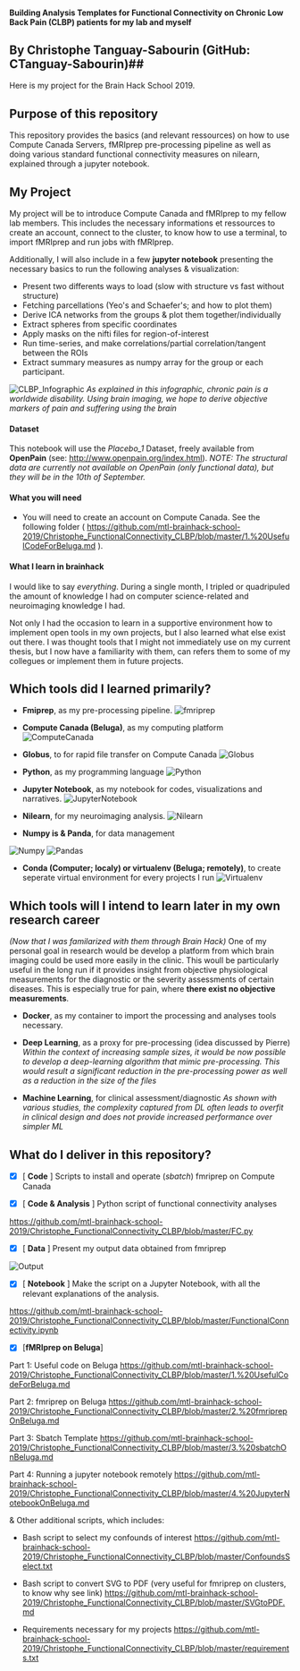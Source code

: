 #### Building Analysis Templates for Functional Connectivity on Chronic Low Back Pain (CLBP) patients for my lab and myself ####
## By Christophe Tanguay-Sabourin (GitHub: CTanguay-Sabourin)##

Here is my project for the Brain Hack School 2019. 

## Purpose of this repository ##
This repository provides the basics (and relevant ressources) on how to use Compute Canada Servers, fMRIprep pre-processing pipeline as well as doing various standard functional connectivity measures on nilearn, explained through a jupyter notebook. 

## My Project ##
My project will be to introduce Compute Canada and fMRIprep to my fellow lab members. This includes the necessary informations et ressources to create an account, connect to the cluster, to know how to use a terminal, to import fMRIprep and run jobs with fMRIprep. 

Additionally, I will also include in a few **jupyter notebook** presenting the necessary basics to run the following analyses & visualization: 
- Present two differents ways to load (slow with structure vs fast without structure)
- Fetching parcellations (Yeo's and Schaefer's; and how to plot them)
- Derive ICA networks from the groups & plot them together/individually
- Extract spheres from specific coordinates
- Apply masks on the nifti files for region-of-interest
- Run time-series, and make correlations/partial correlation/tangent between the ROIs
- Extract summary measures as numpy array for the group or each participant.

![CLBP_Infographic](https://github.com/mtl-brainhack-school-2019/Christophe_FunctionalConnectivity_CLBP/blob/master/Christophe_CLBP%20Infographic.png?raw=true)
*As explained in this infographic, chronic pain is a worldwide disability. Using brain imaging, we hope to derive objective markers of pain and suffering using the brain*

#### Dataset ####
This notebook will use the *Placebo_1* Dataset, freely available from **OpenPain** (see: http://www.openpain.org/index.html).
*NOTE: The structural data are currently not available on OpenPain (only functional data), but they will  be in the 10th of September.*

#### What you will need #####
- You will need to create an account on Compute Canada. See the following folder ( https://github.com/mtl-brainhack-school-2019/Christophe_FunctionalConnectivity_CLBP/blob/master/1.%20UsefulCodeForBeluga.md ).

#### What I learn in brainhack #####
I would like to say *everything*. During a single month, I tripled or quadripuled the amount of knowledge I had on computer science-related and neuroimaging knowledge I had.

Not only I had the occasion to learn in a supportive environment how to implement open tools in my own projects, but I also learned what else exist out there. I was thought tools that I might not immediately use on my current thesis, but I now have a familiarity with them, can refers them to some of my collegues or implement them in future projects.

## Which tools did I learned primarily? ##

* **Fmiprep**, as my pre-processing pipeline.
![fmriprep](https://pbs.twimg.com/media/Dbt_hXeVQAEZHTS.jpg)

* **Compute Canada (Beluga)**, as my computing platform
![ComputeCanada](https://www.ace-net.ca/wp-content/uploads/2018/03/Compute_Canada2.png)

* **Globus**, to for rapid file transfer on Compute Canada
![Globus](https://mytechdecisions.com/wp-content/uploads/2019/07/globus_logo_small.png)

* **Python**, as my programming language
![Python](https://content.techgig.com/thumb/msid-67886887,width-860,resizemode-4/How-Developers-use-Python-Programming-Language.jpg?50999)

* **Jupyter Notebook**, as my notebook for codes, visualizations and narratives.
![JupyterNotebook](https://upload.wikimedia.org/wikipedia/commons/thumb/3/38/Jupyter_logo.svg/250px-Jupyter_logo.svg.png)

* **Nilearn**, for my neuroimaging analysis.
![Nilearn](https://danilobzdok.de/wp-content/uploads/sites/521/ni-learn.jpg)

* **Numpy is & Panda**, for data management

![Numpy](https://meshlogic.github.io/posts/jupyter/linear-algebra/linear-algebra-numpy-1/numpy-logo.png)
![Pandas](https://s3-ap-south-1.amazonaws.com/av-blog-media/wp-content/uploads/2018/03/pandas.jpg)

* **Conda (Computer; localy) or virtualenv (Beluga; remotely)**, to create seperate virtual environment for every projects I run
![Virtualenv](https://miro.medium.com/max/750/1*FjqLQ08MEk6jSKxpzjCcVw.jpeg)

## Which tools will I intend to learn later in my own research career ##
*(Now that I was familarized with them through Brain Hack)*
One of my personal goal in research would be develop a platform from which brain imaging could be used more easily in the clinic. This woull be particularly useful in the long run if it provides insight from objective physiological measurements for the diagnostic or the severity assessments of certain diseases. This is especially true for pain, where **there exist no objective measurements**.

* **Docker**, as my container to import the processing and analyses tools necessary.

* **Deep Learning**, as a proxy for pre-processing (idea discussed by Pierre)
*Within the context of increasing sample sizes, it would be now possible to develop a deep-learning algorithm that mimic pre-processing. This would result a significant reduction in the pre-processing power as well as a reduction in the size of the files*

* **Machine Learning**, for clinical assessment/diagnostic 
*As shown with various studies, the complexity captured from DL often leads to overfit in clinical design and does not provide increased performance over simpler ML*

## What do I deliver in this repository? ##

- [x] [ **Code** ] Scripts to install and operate (*sbatch*) fmriprep on Compute Canada

- [x] [ **Code & Analysis** ] Python script of functional connectivity analyses

https://github.com/mtl-brainhack-school-2019/Christophe_FunctionalConnectivity_CLBP/blob/master/FC.py

- [x] [ **Data** ] Present my output data obtained from fmriprep

![Output](https://github.com/mtl-brainhack-school-2019/Christophe_FunctionalConnectivity_CLBP/blob/master/Images/Screen%20Shot%202019-09-02%20at%209.33.59%20PM.png?raw=true)

- [x] [ **Notebook** ] Make the script on a Jupyter Notebook, with all the relevant explanations of the analysis.

https://github.com/mtl-brainhack-school-2019/Christophe_FunctionalConnectivity_CLBP/blob/master/FunctionalConnectivity.ipynb

- [x] [**fMRIprep on Beluga**]

Part 1: Useful code on Beluga
https://github.com/mtl-brainhack-school-2019/Christophe_FunctionalConnectivity_CLBP/blob/master/1.%20UsefulCodeForBeluga.md

Part 2: fmriprep on Beluga
https://github.com/mtl-brainhack-school-2019/Christophe_FunctionalConnectivity_CLBP/blob/master/2.%20fmriprepOnBeluga.md

Part 3: Sbatch Template
https://github.com/mtl-brainhack-school-2019/Christophe_FunctionalConnectivity_CLBP/blob/master/3.%20sbatchOnBeluga.md

Part 4: Running a jupyter notebook remotely
https://github.com/mtl-brainhack-school-2019/Christophe_FunctionalConnectivity_CLBP/blob/master/4.%20JupyterNotebookOnBeluga.md

& Other additional scripts, which includes:
- Bash script to select my confounds of interest
https://github.com/mtl-brainhack-school-2019/Christophe_FunctionalConnectivity_CLBP/blob/master/ConfoundsSelect.txt

- Bash script to convert SVG to PDF (very useful for fmriprep on clusters, to know why see link)
https://github.com/mtl-brainhack-school-2019/Christophe_FunctionalConnectivity_CLBP/blob/master/SVGtoPDF.md

- Requirements necessary for my projects
https://github.com/mtl-brainhack-school-2019/Christophe_FunctionalConnectivity_CLBP/blob/master/requirements.txt


